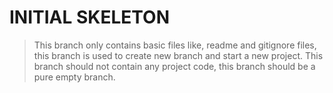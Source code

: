 # INITIAL SKELETON

> This branch only contains basic files like, readme and gitignore files, this branch is used to create new branch and start a new project. This branch should not contain any project code, this branch should be a pure empty branch. 
